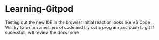 # Learning-Gitpod
Testing out the new IDE in the browser
Initial reaction looks like VS Code
Will try to write some lines of code and try out a program and push to git
If sucessfull, will review the docs more
